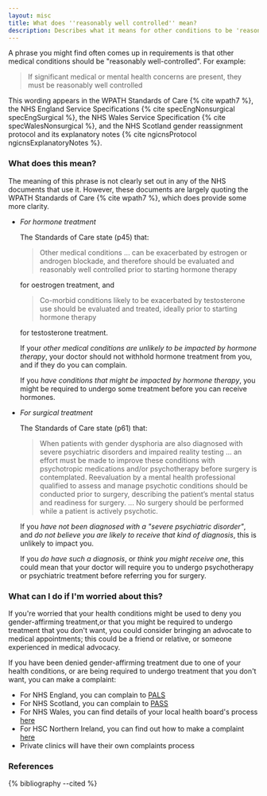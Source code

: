 ```yaml
---
layout: misc
title: What does ''reasonably well controlled'' mean?
description: Describes what it means for other conditions to be 'reasonably controlled'
---
```


A phrase you might find often comes up in requirements is that other medical conditions should be "reasonably well-controlled". For example:

> If significant medical or mental health concerns are present, they must be reasonably well controlled

This wording appears in the WPATH Standards of Care {% cite wpath7 %}, the NHS England Service Specifications {% cite specEngNonsurgical specEngSurgical %}, the NHS Wales Service Specification {% cite specWalesNonsurgical %}, and the NHS Scotland gender reassignment protocol and its explanatory notes {% cite ngicnsProtocol ngicnsExplanatoryNotes %}.

### What does this mean?

The meaning of this phrase is not clearly set out in any of the NHS documents that use it. However, these documents are largely quoting the WPATH Standards of Care {% cite wpath7 %}, which does provide some more clarity.

- *For hormone treatment*

  The Standards of Care state (p45) that:

  > Other medical conditions ... can be exacerbated by estrogen or androgen blockade, and therefore should be evaluated and reasonably well controlled prior to starting hormone therapy

  for oestrogen treatment, and

  > Co-morbid conditions likely to be exacerbated by testosterone use should be evaluated and treated, ideally prior to starting hormone therapy

  for testosterone treatment.

  If your *other medical conditions are unlikely to be impacted by hormone therapy*, your doctor should not withhold hormone treatment from you, and if they do you can complain.

  If you *have conditions that might be impacted by hormone therapy*, you might be required to undergo some treatment before you can receive hormones.

- *For surgical treatment*

  The Standards of Care state (p61) that:

  > When patients with gender dysphoria are also diagnosed with severe psychiatric disorders and impaired reality testing ... an effort must be made to improve these conditions with psychotropic medications and/or psychotherapy before surgery is contemplated. Reevaluation by a mental health professional qualified to assess and manage psychotic conditions should be conducted prior to surgery, describing the patient’s mental status and readiness for surgery. ... No surgery should be performed while a patient is actively psychotic.

  If you *have not been diagnosed with a "severe psychiatric disorder"*, and *do not believe you are likely to receive that kind of diagnosis*, this is unlikely to impact you.

  If you *do have such a diagnosis*, or *think you might receive one*, this could mean that your doctor will require you to undergo psychotherapy or psychiatric treatment before referring you for surgery.

### What can I do if I'm worried about this?

If you're worried that your health conditions might be used to deny you gender-affirming treatment,or that you might be required to undergo treatment that you don't want, you could consider bringing an advocate to medical appointments; this could be a friend or relative, or someone experienced in medical advocacy.

If you have been denied gender-affirming treatment due to one of your health conditions, or are being required to undergo treatment that you don't want, you can make a complaint:

* For NHS England, you can complain to [PALS](https://www.nhs.uk/common-health-questions/nhs-services-and-treatments/what-is-pals-patient-advice-and-liaison-service/)
* For NHS Scotland, you can complain to [PASS](https://www.cas.org.uk/pass)
* For NHS Wales, you can find details of your local health board's process [here](http://www.wales.nhs.uk/ourservices/contactus/nhscomplaints)
* For HSC Northern Ireland, you can find out how to make a complaint [here](https://www.nidirect.gov.uk/articles/raising-concern-or-making-complaint-about-health-services)
* Private clinics will have their own complaints process


### References

{% bibliography --cited %}
